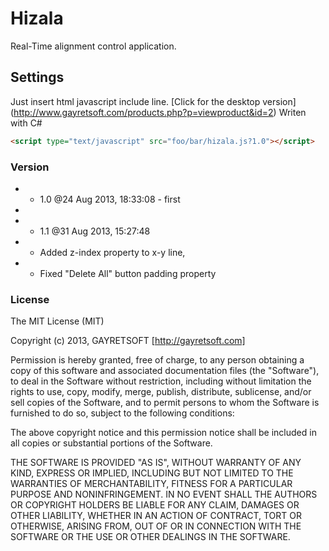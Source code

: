 # Hizala #

Real-Time alignment control application.

## Settings ##
Just insert html javascript include line.
[Click for the desktop version] (http://www.gayretsoft.com/products.php?p=viewproduct&id=2)
Writen with C#


```html
<script type="text/javascript" src="foo/bar/hizala.js?1.0"></script>
```

### Version ###
* - 1.0 @24 Aug 2013, 18:33:08 - first
* 
* - 1.1 @31 Aug 2013, 15:27:48
*   + Added z-index property to x-y line,
*   + Fixed "Delete All" button padding property

### License ###

The MIT License (MIT)

Copyright (c) 2013, GAYRETSOFT [http://gayretsoft.com]

Permission is hereby granted, free of charge, to any person obtaining a copy of
this software and associated documentation files (the "Software"), to deal in
the Software without restriction, including without limitation the rights to
use, copy, modify, merge, publish, distribute, sublicense, and/or sell copies of
the Software, and to permit persons to whom the Software is furnished to do so,
subject to the following conditions:

The above copyright notice and this permission notice shall be included in all
copies or substantial portions of the Software.

THE SOFTWARE IS PROVIDED "AS IS", WITHOUT WARRANTY OF ANY KIND, EXPRESS OR
IMPLIED, INCLUDING BUT NOT LIMITED TO THE WARRANTIES OF MERCHANTABILITY, FITNESS
FOR A PARTICULAR PURPOSE AND NONINFRINGEMENT. IN NO EVENT SHALL THE AUTHORS OR
COPYRIGHT HOLDERS BE LIABLE FOR ANY CLAIM, DAMAGES OR OTHER LIABILITY, WHETHER
IN AN ACTION OF CONTRACT, TORT OR OTHERWISE, ARISING FROM, OUT OF OR IN
CONNECTION WITH THE SOFTWARE OR THE USE OR OTHER DEALINGS IN THE SOFTWARE.
